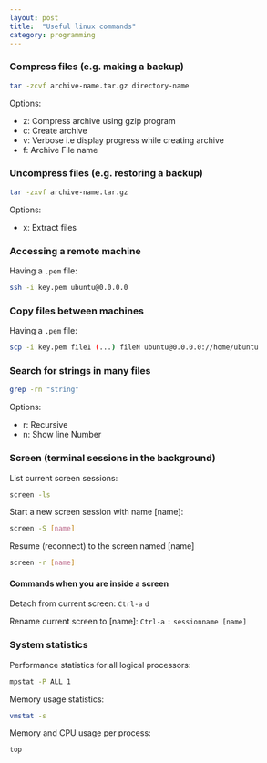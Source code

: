 ```yaml
---
layout: post
title:  "Useful linux commands"
category: programming
---
```


<!-- # Useful linux commands -->

### Compress files (e.g. making a backup)
```bash
tar -zcvf archive-name.tar.gz directory-name
```
Options:
- z: Compress archive using gzip program
- c: Create archive
- v: Verbose i.e display progress while creating archive
- f: Archive File name

### Uncompress files (e.g. restoring a backup)
```bash
tar -zxvf archive-name.tar.gz
```
Options:
- x: Extract files


### Accessing a remote machine
Having a `.pem` file:
```bash
ssh -i key.pem ubuntu@0.0.0.0
```


### Copy files between machines
Having a `.pem` file:
```bash
scp -i key.pem file1 (...) fileN ubuntu@0.0.0.0://home/ubuntu
```


### Search for strings in many files
```bash
grep -rn "string"
```
Options:
- r: Recursive
- n: Show line Number


### Screen (terminal sessions in the background)

List current screen sessions:
```bash
screen -ls
```

Start a new screen session with name [name]:
```bash
screen -S [name]
```

Resume (reconnect) to the screen named [name]
```bash
screen -r [name]
```

#### Commands when you are inside a screen

Detach from current screen:
`Ctrl-a` `d`

Rename current screen to [name]:
`Ctrl-a` `:` `sessionname [name]`


### System statistics

Performance statistics for all logical processors:
```bash
mpstat -P ALL 1
```

Memory usage statistics:
```bash
vmstat -s
```

Memory and CPU usage per process:
```bash
top
```
